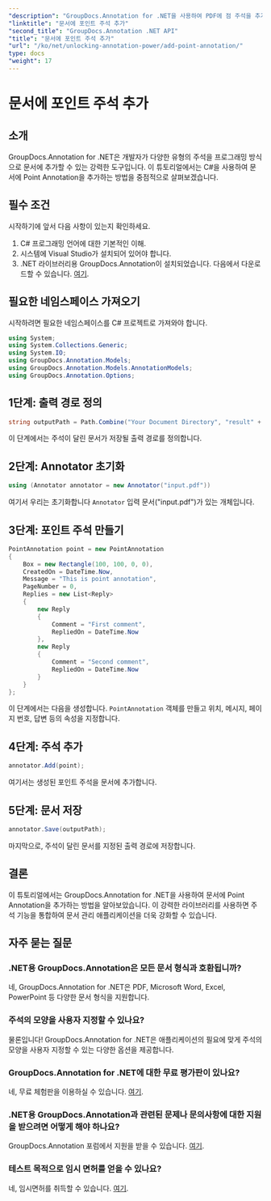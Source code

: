 ```yaml
---
"description": "GroupDocs.Annotation for .NET을 사용하여 PDF에 점 주석을 추가하는 방법을 알아보세요. 원활한 통합을 위한 단계별 가이드입니다."
"linktitle": "문서에 포인트 주석 추가"
"second_title": "GroupDocs.Annotation .NET API"
"title": "문서에 포인트 주석 추가"
"url": "/ko/net/unlocking-annotation-power/add-point-annotation/"
type: docs
"weight": 17
---
```


# 문서에 포인트 주석 추가

## 소개
GroupDocs.Annotation for .NET은 개발자가 다양한 유형의 주석을 프로그래밍 방식으로 문서에 추가할 수 있는 강력한 도구입니다. 이 튜토리얼에서는 C#을 사용하여 문서에 Point Annotation을 추가하는 방법을 중점적으로 살펴보겠습니다.
## 필수 조건
시작하기에 앞서 다음 사항이 있는지 확인하세요.
1. C# 프로그래밍 언어에 대한 기본적인 이해.
2. 시스템에 Visual Studio가 설치되어 있어야 합니다.
3. .NET 라이브러리용 GroupDocs.Annotation이 설치되었습니다. 다음에서 다운로드할 수 있습니다. [여기](https://releases.groupdocs.com/annotation/net/).

## 필요한 네임스페이스 가져오기
시작하려면 필요한 네임스페이스를 C# 프로젝트로 가져와야 합니다.
```csharp
using System;
using System.Collections.Generic;
using System.IO;
using GroupDocs.Annotation.Models;
using GroupDocs.Annotation.Models.AnnotationModels;
using GroupDocs.Annotation.Options;
```
## 1단계: 출력 경로 정의
```csharp
string outputPath = Path.Combine("Your Document Directory", "result" + Path.GetExtension("input.pdf"));
```
이 단계에서는 주석이 달린 문서가 저장될 출력 경로를 정의합니다.
## 2단계: Annotator 초기화
```csharp
using (Annotator annotator = new Annotator("input.pdf"))
```
여기서 우리는 초기화합니다 `Annotator` 입력 문서("input.pdf")가 있는 개체입니다.
## 3단계: 포인트 주석 만들기
```csharp
PointAnnotation point = new PointAnnotation
{
    Box = new Rectangle(100, 100, 0, 0),
    CreatedOn = DateTime.Now,
    Message = "This is point annotation",
    PageNumber = 0,
    Replies = new List<Reply>
    {
        new Reply
        {
            Comment = "First comment",
            RepliedOn = DateTime.Now
        },
        new Reply
        {
            Comment = "Second comment",
            RepliedOn = DateTime.Now
        }
    }
};
```
이 단계에서는 다음을 생성합니다. `PointAnnotation` 객체를 만들고 위치, 메시지, 페이지 번호, 답변 등의 속성을 지정합니다.
## 4단계: 주석 추가
```csharp
annotator.Add(point);
```
여기서는 생성된 포인트 주석을 문서에 추가합니다.
## 5단계: 문서 저장
```csharp
annotator.Save(outputPath);
```
마지막으로, 주석이 달린 문서를 지정된 출력 경로에 저장합니다.

## 결론
이 튜토리얼에서는 GroupDocs.Annotation for .NET을 사용하여 문서에 Point Annotation을 추가하는 방법을 알아보았습니다. 이 강력한 라이브러리를 사용하면 주석 기능을 통합하여 문서 관리 애플리케이션을 더욱 강화할 수 있습니다.
## 자주 묻는 질문
### .NET용 GroupDocs.Annotation은 모든 문서 형식과 호환됩니까?
네, GroupDocs.Annotation for .NET은 PDF, Microsoft Word, Excel, PowerPoint 등 다양한 문서 형식을 지원합니다.
### 주석의 모양을 사용자 지정할 수 있나요?
물론입니다! GroupDocs.Annotation for .NET은 애플리케이션의 필요에 맞게 주석의 모양을 사용자 지정할 수 있는 다양한 옵션을 제공합니다.
### GroupDocs.Annotation for .NET에 대한 무료 평가판이 있나요?
네, 무료 체험판을 이용하실 수 있습니다. [여기](https://releases.groupdocs.com/).
### .NET용 GroupDocs.Annotation과 관련된 문제나 문의사항에 대한 지원을 받으려면 어떻게 해야 하나요?
GroupDocs.Annotation 포럼에서 지원을 받을 수 있습니다. [여기](https://forum.groupdocs.com/c/annotation/10).
### 테스트 목적으로 임시 면허를 얻을 수 있나요?
네, 임시면허를 취득할 수 있습니다. [여기](https://purchase.groupdocs.com/temporary-license/).
